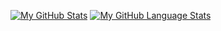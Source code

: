 [![My GitHub Stats](https://github-readme-stats.vercel.app/api/?username=adrianoc&count_private=true&theme=tokyonight&showicons=true)]()
[![My GitHub Language Stats](https://github-readme-stats.vercel.app/api/top-langs/?username=adrianoc&langs_count=5&theme=tokyonight)]()


<!--
**adrianoc/adrianoc** is a ✨ _special_ ✨ repository because its `README.md` (this file) appears on your GitHub profile.

Here are some ideas to get you started:

- 🔭 I’m currently working on ...
- 🌱 I’m currently learning ...
- 👯 I’m looking to collaborate on ...
- 🤔 I’m looking for help with ...
- 💬 Ask me about ...
- 📫 How to reach me: ...
- 😄 Pronouns: ...
- ⚡ Fun fact: ...
-->
